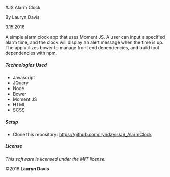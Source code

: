#JS Alarm Clock

By Lauryn Davis

3.15.2016

A simple alarm clock app that uses Moment JS. A user can input a specified alarm time, and the clock will display an alert message when the time is up. The app utilizes bower to manage front end dependencies, and build tool dependencies with npm.

##### Technologies Used

* Javascript
* JQuery
* Node
* Bower
* Moment JS
* HTML
* SCSS

##### Setup

* Clone this repository: https://github.com/lryndavis/JS_AlarmClock

##### License

*This software is licensed under the MIT license.*

&copy;2016 **Lauryn Davis**
